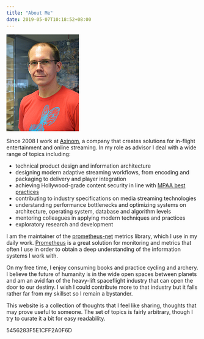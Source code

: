 ```yaml
---
title: "About Me"
date: 2019-05-07T10:18:52+08:00
---
```


![](profile.jpg)

<ul class="flat">
    <a href="mailto:sander@saares.eu" title="Email"><i data-feather="mail"></i></a>
    <a href="https://github.com/sandersaares" title="GitHub"><i data-feather="github"></i></a>
    <a href="https://twitter.com/sandersaares" title="Twitter"><i data-feather="twitter"></i></a>
    <a href="https://www.linkedin.com/in/sandersaares/" title="LinkedIn"><i data-feather="linkedin"></i></a>
</ul>

Since 2008 I work at [Axinom](https://axinom.com), a company that creates solutions for in-flight entertainment and online streaming. In my role as advisor I deal with a wide range of topics including:

* technical product design and information architecture
* designing modern adaptive streaming workflows, from encoding and packaging to delivery and player integration
* achieving Hollywood-grade content security in line with [MPAA best practices](https://www.mpaa.org/what-we-do/advancing-creativity/additional-resources/#content-protection-best-practices)
* contributing to industry specifications on media streaming technologies
* understanding performance bottlenecks and optimizing systems on architecture, operating system, database and algorithm levels
* mentoring colleagues in applying modern techniques and practices
* exploratory research and development

I am the maintainer of the [prometheus-net](https://github.com/prometheus-net/prometheus-net) metrics library, which I use in my daily work. [Prometheus](https://prometheus.io) is a great solution for monitoring and metrics that often I use in order to obtain a deep understanding of the information systems I work with.

On my free time, I enjoy consuming books and practice cycling and archery. I believe the future of humanity is in the wide open spaces between planets and am an avid fan of the heavy-lift spaceflight industry that can open the door to our destiny. I wish I could contribute more to that industry but it falls rather far from my skillset so I remain a bystander.

This website is a collection of thoughts that I feel like sharing, thoughts that may prove useful to someone. The set of topics is fairly arbitrary, though I try to curate it a bit for easy readability.

5456283F5E1CFF2A0F6D
